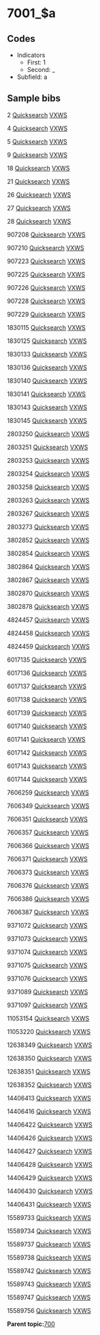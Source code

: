 # 7001\_$a

## Codes

-   Indicators
    -   First: 1
    -   Second: \_
-   Subfield: a

## Sample bibs

2 [Quicksearch](https://search.library.yale.edu/catalog/2) [VXWS](http://prodorbis.library.yale.edu:7014/vxws/GetHoldingsService?bibId=2)

4 [Quicksearch](https://search.library.yale.edu/catalog/4) [VXWS](http://prodorbis.library.yale.edu:7014/vxws/GetHoldingsService?bibId=4)

5 [Quicksearch](https://search.library.yale.edu/catalog/5) [VXWS](http://prodorbis.library.yale.edu:7014/vxws/GetHoldingsService?bibId=5)

9 [Quicksearch](https://search.library.yale.edu/catalog/9) [VXWS](http://prodorbis.library.yale.edu:7014/vxws/GetHoldingsService?bibId=9)

18 [Quicksearch](https://search.library.yale.edu/catalog/18) [VXWS](http://prodorbis.library.yale.edu:7014/vxws/GetHoldingsService?bibId=18)

21 [Quicksearch](https://search.library.yale.edu/catalog/21) [VXWS](http://prodorbis.library.yale.edu:7014/vxws/GetHoldingsService?bibId=21)

26 [Quicksearch](https://search.library.yale.edu/catalog/26) [VXWS](http://prodorbis.library.yale.edu:7014/vxws/GetHoldingsService?bibId=26)

27 [Quicksearch](https://search.library.yale.edu/catalog/27) [VXWS](http://prodorbis.library.yale.edu:7014/vxws/GetHoldingsService?bibId=27)

28 [Quicksearch](https://search.library.yale.edu/catalog/28) [VXWS](http://prodorbis.library.yale.edu:7014/vxws/GetHoldingsService?bibId=28)

907208 [Quicksearch](https://search.library.yale.edu/catalog/907208) [VXWS](http://prodorbis.library.yale.edu:7014/vxws/GetHoldingsService?bibId=907208)

907210 [Quicksearch](https://search.library.yale.edu/catalog/907210) [VXWS](http://prodorbis.library.yale.edu:7014/vxws/GetHoldingsService?bibId=907210)

907223 [Quicksearch](https://search.library.yale.edu/catalog/907223) [VXWS](http://prodorbis.library.yale.edu:7014/vxws/GetHoldingsService?bibId=907223)

907225 [Quicksearch](https://search.library.yale.edu/catalog/907225) [VXWS](http://prodorbis.library.yale.edu:7014/vxws/GetHoldingsService?bibId=907225)

907226 [Quicksearch](https://search.library.yale.edu/catalog/907226) [VXWS](http://prodorbis.library.yale.edu:7014/vxws/GetHoldingsService?bibId=907226)

907228 [Quicksearch](https://search.library.yale.edu/catalog/907228) [VXWS](http://prodorbis.library.yale.edu:7014/vxws/GetHoldingsService?bibId=907228)

907229 [Quicksearch](https://search.library.yale.edu/catalog/907229) [VXWS](http://prodorbis.library.yale.edu:7014/vxws/GetHoldingsService?bibId=907229)

1830115 [Quicksearch](https://search.library.yale.edu/catalog/1830115) [VXWS](http://prodorbis.library.yale.edu:7014/vxws/GetHoldingsService?bibId=1830115)

1830125 [Quicksearch](https://search.library.yale.edu/catalog/1830125) [VXWS](http://prodorbis.library.yale.edu:7014/vxws/GetHoldingsService?bibId=1830125)

1830133 [Quicksearch](https://search.library.yale.edu/catalog/1830133) [VXWS](http://prodorbis.library.yale.edu:7014/vxws/GetHoldingsService?bibId=1830133)

1830136 [Quicksearch](https://search.library.yale.edu/catalog/1830136) [VXWS](http://prodorbis.library.yale.edu:7014/vxws/GetHoldingsService?bibId=1830136)

1830140 [Quicksearch](https://search.library.yale.edu/catalog/1830140) [VXWS](http://prodorbis.library.yale.edu:7014/vxws/GetHoldingsService?bibId=1830140)

1830141 [Quicksearch](https://search.library.yale.edu/catalog/1830141) [VXWS](http://prodorbis.library.yale.edu:7014/vxws/GetHoldingsService?bibId=1830141)

1830143 [Quicksearch](https://search.library.yale.edu/catalog/1830143) [VXWS](http://prodorbis.library.yale.edu:7014/vxws/GetHoldingsService?bibId=1830143)

1830145 [Quicksearch](https://search.library.yale.edu/catalog/1830145) [VXWS](http://prodorbis.library.yale.edu:7014/vxws/GetHoldingsService?bibId=1830145)

2803250 [Quicksearch](https://search.library.yale.edu/catalog/2803250) [VXWS](http://prodorbis.library.yale.edu:7014/vxws/GetHoldingsService?bibId=2803250)

2803251 [Quicksearch](https://search.library.yale.edu/catalog/2803251) [VXWS](http://prodorbis.library.yale.edu:7014/vxws/GetHoldingsService?bibId=2803251)

2803253 [Quicksearch](https://search.library.yale.edu/catalog/2803253) [VXWS](http://prodorbis.library.yale.edu:7014/vxws/GetHoldingsService?bibId=2803253)

2803254 [Quicksearch](https://search.library.yale.edu/catalog/2803254) [VXWS](http://prodorbis.library.yale.edu:7014/vxws/GetHoldingsService?bibId=2803254)

2803258 [Quicksearch](https://search.library.yale.edu/catalog/2803258) [VXWS](http://prodorbis.library.yale.edu:7014/vxws/GetHoldingsService?bibId=2803258)

2803263 [Quicksearch](https://search.library.yale.edu/catalog/2803263) [VXWS](http://prodorbis.library.yale.edu:7014/vxws/GetHoldingsService?bibId=2803263)

2803267 [Quicksearch](https://search.library.yale.edu/catalog/2803267) [VXWS](http://prodorbis.library.yale.edu:7014/vxws/GetHoldingsService?bibId=2803267)

2803273 [Quicksearch](https://search.library.yale.edu/catalog/2803273) [VXWS](http://prodorbis.library.yale.edu:7014/vxws/GetHoldingsService?bibId=2803273)

3802852 [Quicksearch](https://search.library.yale.edu/catalog/3802852) [VXWS](http://prodorbis.library.yale.edu:7014/vxws/GetHoldingsService?bibId=3802852)

3802854 [Quicksearch](https://search.library.yale.edu/catalog/3802854) [VXWS](http://prodorbis.library.yale.edu:7014/vxws/GetHoldingsService?bibId=3802854)

3802864 [Quicksearch](https://search.library.yale.edu/catalog/3802864) [VXWS](http://prodorbis.library.yale.edu:7014/vxws/GetHoldingsService?bibId=3802864)

3802867 [Quicksearch](https://search.library.yale.edu/catalog/3802867) [VXWS](http://prodorbis.library.yale.edu:7014/vxws/GetHoldingsService?bibId=3802867)

3802870 [Quicksearch](https://search.library.yale.edu/catalog/3802870) [VXWS](http://prodorbis.library.yale.edu:7014/vxws/GetHoldingsService?bibId=3802870)

3802878 [Quicksearch](https://search.library.yale.edu/catalog/3802878) [VXWS](http://prodorbis.library.yale.edu:7014/vxws/GetHoldingsService?bibId=3802878)

4824457 [Quicksearch](https://search.library.yale.edu/catalog/4824457) [VXWS](http://prodorbis.library.yale.edu:7014/vxws/GetHoldingsService?bibId=4824457)

4824458 [Quicksearch](https://search.library.yale.edu/catalog/4824458) [VXWS](http://prodorbis.library.yale.edu:7014/vxws/GetHoldingsService?bibId=4824458)

4824459 [Quicksearch](https://search.library.yale.edu/catalog/4824459) [VXWS](http://prodorbis.library.yale.edu:7014/vxws/GetHoldingsService?bibId=4824459)

6017135 [Quicksearch](https://search.library.yale.edu/catalog/6017135) [VXWS](http://prodorbis.library.yale.edu:7014/vxws/GetHoldingsService?bibId=6017135)

6017136 [Quicksearch](https://search.library.yale.edu/catalog/6017136) [VXWS](http://prodorbis.library.yale.edu:7014/vxws/GetHoldingsService?bibId=6017136)

6017137 [Quicksearch](https://search.library.yale.edu/catalog/6017137) [VXWS](http://prodorbis.library.yale.edu:7014/vxws/GetHoldingsService?bibId=6017137)

6017138 [Quicksearch](https://search.library.yale.edu/catalog/6017138) [VXWS](http://prodorbis.library.yale.edu:7014/vxws/GetHoldingsService?bibId=6017138)

6017139 [Quicksearch](https://search.library.yale.edu/catalog/6017139) [VXWS](http://prodorbis.library.yale.edu:7014/vxws/GetHoldingsService?bibId=6017139)

6017140 [Quicksearch](https://search.library.yale.edu/catalog/6017140) [VXWS](http://prodorbis.library.yale.edu:7014/vxws/GetHoldingsService?bibId=6017140)

6017141 [Quicksearch](https://search.library.yale.edu/catalog/6017141) [VXWS](http://prodorbis.library.yale.edu:7014/vxws/GetHoldingsService?bibId=6017141)

6017142 [Quicksearch](https://search.library.yale.edu/catalog/6017142) [VXWS](http://prodorbis.library.yale.edu:7014/vxws/GetHoldingsService?bibId=6017142)

6017143 [Quicksearch](https://search.library.yale.edu/catalog/6017143) [VXWS](http://prodorbis.library.yale.edu:7014/vxws/GetHoldingsService?bibId=6017143)

6017144 [Quicksearch](https://search.library.yale.edu/catalog/6017144) [VXWS](http://prodorbis.library.yale.edu:7014/vxws/GetHoldingsService?bibId=6017144)

7606259 [Quicksearch](https://search.library.yale.edu/catalog/7606259) [VXWS](http://prodorbis.library.yale.edu:7014/vxws/GetHoldingsService?bibId=7606259)

7606349 [Quicksearch](https://search.library.yale.edu/catalog/7606349) [VXWS](http://prodorbis.library.yale.edu:7014/vxws/GetHoldingsService?bibId=7606349)

7606351 [Quicksearch](https://search.library.yale.edu/catalog/7606351) [VXWS](http://prodorbis.library.yale.edu:7014/vxws/GetHoldingsService?bibId=7606351)

7606357 [Quicksearch](https://search.library.yale.edu/catalog/7606357) [VXWS](http://prodorbis.library.yale.edu:7014/vxws/GetHoldingsService?bibId=7606357)

7606366 [Quicksearch](https://search.library.yale.edu/catalog/7606366) [VXWS](http://prodorbis.library.yale.edu:7014/vxws/GetHoldingsService?bibId=7606366)

7606371 [Quicksearch](https://search.library.yale.edu/catalog/7606371) [VXWS](http://prodorbis.library.yale.edu:7014/vxws/GetHoldingsService?bibId=7606371)

7606373 [Quicksearch](https://search.library.yale.edu/catalog/7606373) [VXWS](http://prodorbis.library.yale.edu:7014/vxws/GetHoldingsService?bibId=7606373)

7606376 [Quicksearch](https://search.library.yale.edu/catalog/7606376) [VXWS](http://prodorbis.library.yale.edu:7014/vxws/GetHoldingsService?bibId=7606376)

7606386 [Quicksearch](https://search.library.yale.edu/catalog/7606386) [VXWS](http://prodorbis.library.yale.edu:7014/vxws/GetHoldingsService?bibId=7606386)

7606387 [Quicksearch](https://search.library.yale.edu/catalog/7606387) [VXWS](http://prodorbis.library.yale.edu:7014/vxws/GetHoldingsService?bibId=7606387)

9371072 [Quicksearch](https://search.library.yale.edu/catalog/9371072) [VXWS](http://prodorbis.library.yale.edu:7014/vxws/GetHoldingsService?bibId=9371072)

9371073 [Quicksearch](https://search.library.yale.edu/catalog/9371073) [VXWS](http://prodorbis.library.yale.edu:7014/vxws/GetHoldingsService?bibId=9371073)

9371074 [Quicksearch](https://search.library.yale.edu/catalog/9371074) [VXWS](http://prodorbis.library.yale.edu:7014/vxws/GetHoldingsService?bibId=9371074)

9371075 [Quicksearch](https://search.library.yale.edu/catalog/9371075) [VXWS](http://prodorbis.library.yale.edu:7014/vxws/GetHoldingsService?bibId=9371075)

9371076 [Quicksearch](https://search.library.yale.edu/catalog/9371076) [VXWS](http://prodorbis.library.yale.edu:7014/vxws/GetHoldingsService?bibId=9371076)

9371089 [Quicksearch](https://search.library.yale.edu/catalog/9371089) [VXWS](http://prodorbis.library.yale.edu:7014/vxws/GetHoldingsService?bibId=9371089)

9371097 [Quicksearch](https://search.library.yale.edu/catalog/9371097) [VXWS](http://prodorbis.library.yale.edu:7014/vxws/GetHoldingsService?bibId=9371097)

11053154 [Quicksearch](https://search.library.yale.edu/catalog/11053154) [VXWS](http://prodorbis.library.yale.edu:7014/vxws/GetHoldingsService?bibId=11053154)

11053220 [Quicksearch](https://search.library.yale.edu/catalog/11053220) [VXWS](http://prodorbis.library.yale.edu:7014/vxws/GetHoldingsService?bibId=11053220)

12638349 [Quicksearch](https://search.library.yale.edu/catalog/12638349) [VXWS](http://prodorbis.library.yale.edu:7014/vxws/GetHoldingsService?bibId=12638349)

12638350 [Quicksearch](https://search.library.yale.edu/catalog/12638350) [VXWS](http://prodorbis.library.yale.edu:7014/vxws/GetHoldingsService?bibId=12638350)

12638351 [Quicksearch](https://search.library.yale.edu/catalog/12638351) [VXWS](http://prodorbis.library.yale.edu:7014/vxws/GetHoldingsService?bibId=12638351)

12638352 [Quicksearch](https://search.library.yale.edu/catalog/12638352) [VXWS](http://prodorbis.library.yale.edu:7014/vxws/GetHoldingsService?bibId=12638352)

14406413 [Quicksearch](https://search.library.yale.edu/catalog/14406413) [VXWS](http://prodorbis.library.yale.edu:7014/vxws/GetHoldingsService?bibId=14406413)

14406416 [Quicksearch](https://search.library.yale.edu/catalog/14406416) [VXWS](http://prodorbis.library.yale.edu:7014/vxws/GetHoldingsService?bibId=14406416)

14406422 [Quicksearch](https://search.library.yale.edu/catalog/14406422) [VXWS](http://prodorbis.library.yale.edu:7014/vxws/GetHoldingsService?bibId=14406422)

14406426 [Quicksearch](https://search.library.yale.edu/catalog/14406426) [VXWS](http://prodorbis.library.yale.edu:7014/vxws/GetHoldingsService?bibId=14406426)

14406427 [Quicksearch](https://search.library.yale.edu/catalog/14406427) [VXWS](http://prodorbis.library.yale.edu:7014/vxws/GetHoldingsService?bibId=14406427)

14406428 [Quicksearch](https://search.library.yale.edu/catalog/14406428) [VXWS](http://prodorbis.library.yale.edu:7014/vxws/GetHoldingsService?bibId=14406428)

14406429 [Quicksearch](https://search.library.yale.edu/catalog/14406429) [VXWS](http://prodorbis.library.yale.edu:7014/vxws/GetHoldingsService?bibId=14406429)

14406430 [Quicksearch](https://search.library.yale.edu/catalog/14406430) [VXWS](http://prodorbis.library.yale.edu:7014/vxws/GetHoldingsService?bibId=14406430)

14406431 [Quicksearch](https://search.library.yale.edu/catalog/14406431) [VXWS](http://prodorbis.library.yale.edu:7014/vxws/GetHoldingsService?bibId=14406431)

15589733 [Quicksearch](https://search.library.yale.edu/catalog/15589733) [VXWS](http://prodorbis.library.yale.edu:7014/vxws/GetHoldingsService?bibId=15589733)

15589734 [Quicksearch](https://search.library.yale.edu/catalog/15589734) [VXWS](http://prodorbis.library.yale.edu:7014/vxws/GetHoldingsService?bibId=15589734)

15589737 [Quicksearch](https://search.library.yale.edu/catalog/15589737) [VXWS](http://prodorbis.library.yale.edu:7014/vxws/GetHoldingsService?bibId=15589737)

15589738 [Quicksearch](https://search.library.yale.edu/catalog/15589738) [VXWS](http://prodorbis.library.yale.edu:7014/vxws/GetHoldingsService?bibId=15589738)

15589742 [Quicksearch](https://search.library.yale.edu/catalog/15589742) [VXWS](http://prodorbis.library.yale.edu:7014/vxws/GetHoldingsService?bibId=15589742)

15589743 [Quicksearch](https://search.library.yale.edu/catalog/15589743) [VXWS](http://prodorbis.library.yale.edu:7014/vxws/GetHoldingsService?bibId=15589743)

15589747 [Quicksearch](https://search.library.yale.edu/catalog/15589747) [VXWS](http://prodorbis.library.yale.edu:7014/vxws/GetHoldingsService?bibId=15589747)

15589756 [Quicksearch](https://search.library.yale.edu/catalog/15589756) [VXWS](http://prodorbis.library.yale.edu:7014/vxws/GetHoldingsService?bibId=15589756)

**Parent topic:**[700](../../tags/700/700.md)

